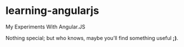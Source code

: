 # learning-angularjs

My Experiments With Angular.JS

Nothing special; but who knows, maybe you’ll find something useful **;)**.
